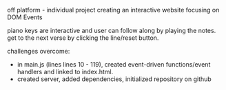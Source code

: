off platform - individual project creating an interactive website focusing on DOM Events

piano keys are interactive and user can follow along by playing the notes. get to the next verse by clicking the line/reset button.

challenges overcome:

  - in main.js (lines lines 10 - 119), created event-driven functions/event handlers and linked to index.html. 
  - created server, added dependencies, initialized repository on github
